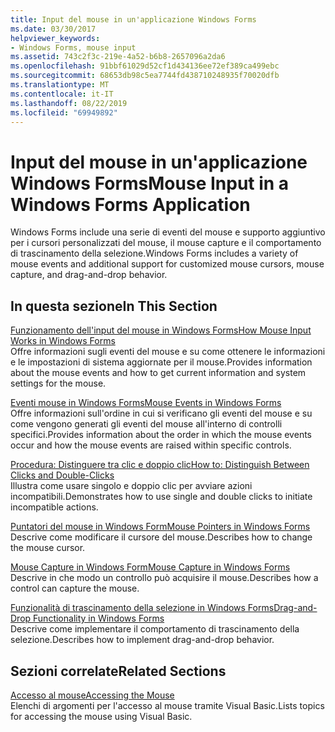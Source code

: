 ```yaml
---
title: Input del mouse in un'applicazione Windows Forms
ms.date: 03/30/2017
helpviewer_keywords:
- Windows Forms, mouse input
ms.assetid: 743c2f3c-219e-4a52-b6b8-2657096a2da6
ms.openlocfilehash: 91bbf61029d52cf1d434136ee72ef389ca499ebc
ms.sourcegitcommit: 68653db98c5ea7744fd438710248935f70020dfb
ms.translationtype: MT
ms.contentlocale: it-IT
ms.lasthandoff: 08/22/2019
ms.locfileid: "69949892"
---
```

# <a name="mouse-input-in-a-windows-forms-application"></a><span data-ttu-id="e3572-102">Input del mouse in un'applicazione Windows Forms</span><span class="sxs-lookup"><span data-stu-id="e3572-102">Mouse Input in a Windows Forms Application</span></span>
<span data-ttu-id="e3572-103">Windows Forms include una serie di eventi del mouse e supporto aggiuntivo per i cursori personalizzati del mouse, il mouse capture e il comportamento di trascinamento della selezione.</span><span class="sxs-lookup"><span data-stu-id="e3572-103">Windows Forms includes a variety of mouse events and additional support for customized mouse cursors, mouse capture, and drag-and-drop behavior.</span></span>  
  
## <a name="in-this-section"></a><span data-ttu-id="e3572-104">In questa sezione</span><span class="sxs-lookup"><span data-stu-id="e3572-104">In This Section</span></span>  
 [<span data-ttu-id="e3572-105">Funzionamento dell'input del mouse in Windows Forms</span><span class="sxs-lookup"><span data-stu-id="e3572-105">How Mouse Input Works in Windows Forms</span></span>](how-mouse-input-works-in-windows-forms.md)  
 <span data-ttu-id="e3572-106">Offre informazioni sugli eventi del mouse e su come ottenere le informazioni e le impostazioni di sistema aggiornate per il mouse.</span><span class="sxs-lookup"><span data-stu-id="e3572-106">Provides information about the mouse events and how to get current information and system settings for the mouse.</span></span>  
  
 [<span data-ttu-id="e3572-107">Eventi mouse in Windows Forms</span><span class="sxs-lookup"><span data-stu-id="e3572-107">Mouse Events in Windows Forms</span></span>](mouse-events-in-windows-forms.md)  
 <span data-ttu-id="e3572-108">Offre informazioni sull'ordine in cui si verificano gli eventi del mouse e su come vengono generati gli eventi del mouse all'interno di controlli specifici.</span><span class="sxs-lookup"><span data-stu-id="e3572-108">Provides information about the order in which the mouse events occur and how the mouse events are raised within specific controls.</span></span>  
  
 [<span data-ttu-id="e3572-109">Procedura: Distinguere tra clic e doppio clic</span><span class="sxs-lookup"><span data-stu-id="e3572-109">How to: Distinguish Between Clicks and Double-Clicks</span></span>](how-to-distinguish-between-clicks-and-double-clicks.md)  
 <span data-ttu-id="e3572-110">Illustra come usare singolo e doppio clic per avviare azioni incompatibili.</span><span class="sxs-lookup"><span data-stu-id="e3572-110">Demonstrates how to use single and double clicks to initiate incompatible actions.</span></span>  
  
 [<span data-ttu-id="e3572-111">Puntatori del mouse in Windows Form</span><span class="sxs-lookup"><span data-stu-id="e3572-111">Mouse Pointers in Windows Forms</span></span>](mouse-pointers-in-windows-forms.md)  
 <span data-ttu-id="e3572-112">Descrive come modificare il cursore del mouse.</span><span class="sxs-lookup"><span data-stu-id="e3572-112">Describes how to change the mouse cursor.</span></span>  
  
 [<span data-ttu-id="e3572-113">Mouse Capture in Windows Form</span><span class="sxs-lookup"><span data-stu-id="e3572-113">Mouse Capture in Windows Forms</span></span>](mouse-capture-in-windows-forms.md)  
 <span data-ttu-id="e3572-114">Descrive in che modo un controllo può acquisire il mouse.</span><span class="sxs-lookup"><span data-stu-id="e3572-114">Describes how a control can capture the mouse.</span></span>  
  
 [<span data-ttu-id="e3572-115">Funzionalità di trascinamento della selezione in Windows Forms</span><span class="sxs-lookup"><span data-stu-id="e3572-115">Drag-and-Drop Functionality in Windows Forms</span></span>](drag-and-drop-functionality-in-windows-forms.md)  
 <span data-ttu-id="e3572-116">Descrive come implementare il comportamento di trascinamento della selezione.</span><span class="sxs-lookup"><span data-stu-id="e3572-116">Describes how to implement drag-and-drop behavior.</span></span>  
  
## <a name="related-sections"></a><span data-ttu-id="e3572-117">Sezioni correlate</span><span class="sxs-lookup"><span data-stu-id="e3572-117">Related Sections</span></span>  
 [<span data-ttu-id="e3572-118">Accesso al mouse</span><span class="sxs-lookup"><span data-stu-id="e3572-118">Accessing the Mouse</span></span>](../../visual-basic/developing-apps/programming/computer-resources/accessing-the-mouse.md)  
 <span data-ttu-id="e3572-119">Elenchi di argomenti per l'accesso al mouse tramite Visual Basic.</span><span class="sxs-lookup"><span data-stu-id="e3572-119">Lists topics for accessing the mouse using Visual Basic.</span></span>
